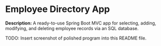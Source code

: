 # Employee Directory App

**Description:** A ready-to-use Spring Boot MVC app for selecting, adding, modifying, and deleting employee records via an SQL database.

TODO: Insert screenshot of polished program into this README file.
